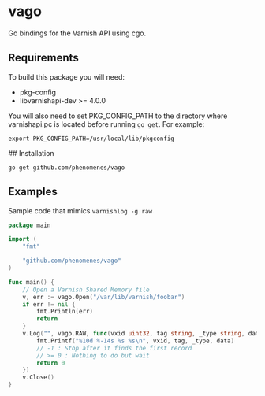 # vago
Go bindings for the Varnish API using cgo.

## Requirements
To build this package you will need:
- pkg-config
- libvarnishapi-dev >= 4.0.0

You will also need to set PKG_CONFIG_PATH to the directory where varnishapi.pc
is located before running `go get`. For example:
```
export PKG_CONFIG_PATH=/usr/local/lib/pkgconfig
```

## Installation
```
go get github.com/phenomenes/vago
```

## Examples
Sample code that mimics `varnishlog -g raw`
```go
package main

import (
	"fmt"

	"github.com/phenomenes/vago"
)

func main() {
	// Open a Varnish Shared Memory file
	v, err := vago.Open("/var/lib/varnish/foobar")
	if err != nil {
		fmt.Println(err)
		return
	}
	v.Log("", vago.RAW, func(vxid uint32, tag string, _type string, data string) int {
		fmt.Printf("%10d %-14s %s %s\n", vxid, tag, _type, data)
		// -1 : Stop after it finds the first record
		// >= 0 : Nothing to do but wait
		return 0
	})
	v.Close()
}
```
